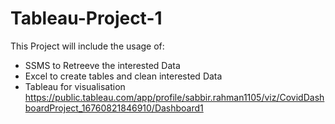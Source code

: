 # Tableau-Project-1

This Project will include the usage of:

- SSMS to Retreeve the interested Data 
- Excel to create tables and clean interested Data
- Tableau for visualisation https://public.tableau.com/app/profile/sabbir.rahman1105/viz/CovidDashboardProject_16760821846910/Dashboard1
